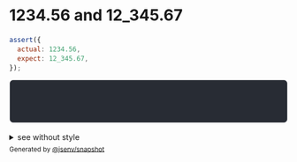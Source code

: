 # 1234.56 and 12_345.67

```js
assert({
  actual: 1234.56,
  expect: 12_345.67,
});
```

![img](throw.svg)

<details>
  <summary>see without style</summary>

```console
AssertionError: actual and expect are different

actual:  1_234.56
expect: 12_345.67
```

</details>


<sub>
  Generated by <a href="https://github.com/jsenv/core/tree/main/packages/independent/snapshot">@jsenv/snapshot</a>
</sub>